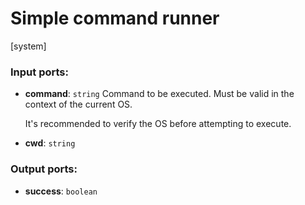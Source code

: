 # Simple command runner

[system]

### Input ports:

* __command__: `string`
    Command to be executed. Must be valid in the context of the current OS.
    
    It's recommended to verify the OS before attempting to execute.



* __cwd__: `string`


### Output ports:

* __success__: `boolean`


